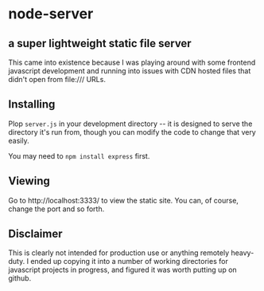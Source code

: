 # node-server
## a super lightweight static file server

This came into existence because I was playing around with some frontend javascript development and running into issues with CDN hosted files that didn't open from file:/// URLs.

## Installing

Plop `server.js` in your development directory -- it is designed to serve the directory it's run from, though you can modify the code to change that very easily.

You may need to `npm install express` first.

## Viewing

Go to http://localhost:3333/ to view the static site. You can, of course, change the port and so forth.

## Disclaimer

This is clearly not intended for production use or anything remotely heavy-duty. I ended up copying it into a number of working directories for javascript projects in progress, and figured it was worth putting up on github. 
